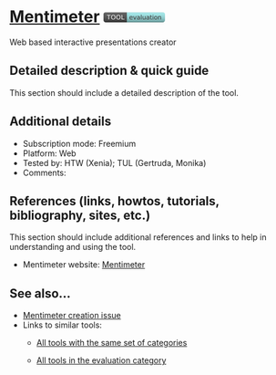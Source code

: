 # [Mentimeter](https://www.mentimeter.com/)  [<img src="images/evaluation.png">](https://github.com/e-CLOSE/Toolbox/issues?q=label%3A01_TOOL+label%3Aevaluation)

Web based interactive presentations creator


## Detailed description & quick guide

This section should include a detailed description of the tool.


## Additional details

- Subscription mode: Freemium
- Platform: Web
- Tested by: HTW (Xenia); TUL (Gertruda, Monika)
- Comments: 


## References (links, howtos, tutorials, bibliography, sites, etc.)

This section should include additional references and links to help in
understanding and using the tool.

- Mentimeter website: [Mentimeter](https://www.mentimeter.com/)


## See also...

- [Mentimeter creation issue](https://github.com/e-CLOSE/Toolbox/issues/58)
- Links to similar tools:
  - [All tools with the same set of categories](https://github.com/e-CLOSE/Toolbox/issues?q=label%3A01_TOOL+label%3Aevaluation)

  - [All tools in the evaluation category](https://github.com/e-CLOSE/Toolbox/issues?q=label%3A01_TOOL+label%3Aevaluation)

